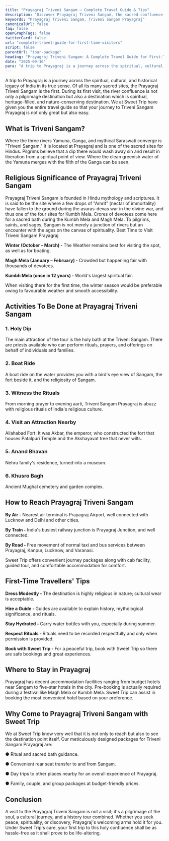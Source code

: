 ```yaml
---
title: "Prayagraj Triveni Sangam – Complete Travel Guide & Tips"
description: "Discover Prayagraj Triveni Sangam, the sacred confluence of three rivers. Explore history, rituals, attractions, and travel tips for an unforgettable visit."
keywords: "Prayagraj Triveni Sangam, Triveni Sangam Prayagraj"
canonicalUrl: false
faq: false
openGraphTags: false
twitterCard: false
url: "complete-travel-guide-for-first-time-visitors"
script: false
parentUrl: "tour-package"
heading: "Prayagraj Triveni Sangam: A Complete Travel Guide for First-Time Visitors"
date: "2025-09-16"
para: "A trip to Prayagraj is a journey across the spiritual, cultural, and historical legacy of India in its true sense. Of all its many sacred sites, the Prayagraj Triveni Sangam is the first. During its first visit, the river confluence is not only a pilgrimage destination but also a destination which is spiritual, heritage-filled, and nature-conserving destination. We at Sweet Trip have given you the entire travel guide so that your journey to Triveni Sangam Prayagraj is not only great but also easy."
---
```


<p>A trip to Prayagraj is a journey across the spiritual, cultural, and historical legacy of India in its true sense. Of all its many sacred sites, the Prayagraj Triveni Sangam is the first. During its first visit, the river confluence is not only a pilgrimage destination but also a destination which is spiritual, heritage-filled, and nature-conserving destination. We at Sweet Trip have given you the entire travel guide so that your journey to Triveni Sangam Prayagraj is not only great but also easy.
</p>
<h2 className="mt-5 font-bold">
What is Triveni Sangam?
</h2>
<p>
           Where the three rivers Yamuna, Ganga, and mythical Saraswati converge is "Triveni Sangam." It is located at Prayagraj and is one of the sacred sites for Hindus. Pilgrims believe that a dip there would wash away sin and result in liberation from a spiritual point of view. Where the clean greenish water of the Yamuna merges with the filth of the Ganga can be seen.
              </p>
              <h2 className="mt-5 font-bold">
              Religious Significance of Prayagraj Triveni Sangam
              </h2>
              <p>Prayagraj Triveni Sangam is founded in Hindu mythology and scriptures. It is said to be the site where a few drops of "Amrit" (nectar of immortality) have fallen to the ground during the asuras-devas war in the divine war, and thus one of the four sites for Kumbh Mela. Crores of devotees come here for a sacred bath during the Kumbh Mela and Magh Mela. To pilgrims, saints, and sages, Sangam is not merely a junction of rivers but an encounter with the ages on the canvas of spirituality. Best Time to Visit Triveni Sangam Prayagraj</p>
               <p className="mt-2">
                <strong>Winter (October – March) - </strong> The Weather remains best for visiting the spot, as well as for boating.
              </p>
              <p>
                <strong>Magh Mela (January – February) - </strong> Crowded but happening fair with thousands of devotees.
              </p>
              <p>
                <strong>Kumbh Mela (once in 12 years) - </strong> World's largest spiritual fair.
              </p>
              <p className="mt-2">When visiting there for the first time, the winter season would be preferable owing to favourable weather and smooth accessibility. 
              </p>
               <h2 className="mt-5 font-bold">
             Activities To Be Done at Prayagraj Triveni Sangam
              </h2>
              <h3 className="font-bold">1. Holy Dip</h3>
              <p>The main attraction of the tour is the holy bath at the Triveni Sangam. There are priests available who can perform rituals, prayers, and offerings on behalf of individuals and families.</p>
               <h3 className="font-bold mt-3">2. Boat Ride</h3>
              <p>A boat ride on the water provides you with a bird's eye view of Sangam, the fort beside it, and the religiosity of Sangam.</p>
              <h3 className="font-bold mt-3">3. Witness the Rituals</h3>
              <p>From morning prayer to evening aarti, Triveni Sangam Prayagraj is abuzz with religious rituals of India's religious culture.</p>
              <h3 className="font-bold mt-3">4. Visit an Attraction Nearby</h3>
              <p>Allahabad Fort: It was Akbar, the emperor, who constructed the fort that houses Patalpuri Temple and the Akshayavat tree that never wilts.</p>
              <h3 className="font-bold mt-3">5. Anand Bhavan</h3>
              <p>Nehru family's residence, turned into a museum.</p>
              <h3 className="font-bold mt-3">6. Khusro Bagh</h3>
              <p>Ancient Mughal cemetery and garden complex.</p>
              <h2 className="mt-5 font-bold">How to Reach Prayagraj Triveni Sangam</h2>
              <p><strong>By Air - </strong> Nearest air terminal is Prayagraj Airport, well connected with Lucknow and Delhi and other cities.</p>
              <p><strong>By Train - </strong> India's busiest railway junction is Prayagraj Junction, and well connected.</p>
              <p><strong>By Road - </strong> Free movement of normal taxi and bus services between Prayagraj, Kanpur, Lucknow, and Varanasi.</p>
              <p className="mt-2">Sweet Trip offers convenient journey packages along with cab facility, guided tour, and comfortable accommodation for comfort.</p>
              <h2 className="mt-5 font-bold">First-Time Travellers' Tips</h2>
              <p><strong>Dress Modestly - </strong> The destination is highly religious in nature; cultural wear is acceptable.</p>
              <p><strong>Hire a Guide - </strong> Guides are available to explain history, mythological significance, and rituals.</p>
              <p><strong>Stay Hydrated - </strong> Carry water bottles with you, especially during summer.</p>
              <p><strong>Respect Rituals - </strong> Rituals need to be recorded respectfully and only when permission is provided.</p>
              <p><strong>Book with Sweet Trip - </strong> For a peaceful trip, book with Sweet Trip so there are safe bookings and great experiences.</p>
              <h2 className="mt-5 font-bold">Where to Stay in Prayagraj</h2>
              <p>Prayagraj has decent accommodation facilities ranging from budget hotels near Sangam to five-star hotels in the city. Pre-booking is actually required during a festival like Magh Mela or Kumbh Mela. Sweet Trip can assist in booking the most convenient hotel based on your preference.</p>
               <h2 className="mt-5 font-bold">Why Come to Prayagraj Triveni Sangam with Sweet Trip</h2>
              <p>We at Sweet Trip know very well that it is not only to reach but also to see the destination point itself. Our meticulously designed packages for Triveni Sangam Prayagraj are:</p>
              <p className="mt-2">●	Ritual and sacred bath guidance.</p>
              <p>●	Convenient rear seat transfer to and from Sangam.</p>
              <p>●	Day trips to other places nearby for an overall experience of Prayagraj.</p>
              <p>●	Family, couple, and group packages at budget-friendly prices. </p>
              <h2 className="mt-5 font-bold">Conclusion</h2>
              <p>A visit to the Prayagraj Triveni Sangam is not a visit; it's a pilgrimage of the soul, a cultural journey, and a history tour combined. Whether you seek peace, spirituality, or discovery, Prayagraj's welcoming arms hold it for you. Under Sweet Trip's care, your first trip to this holy confluence shall be as hassle-free as it shall prove to be life-altering.</p>

